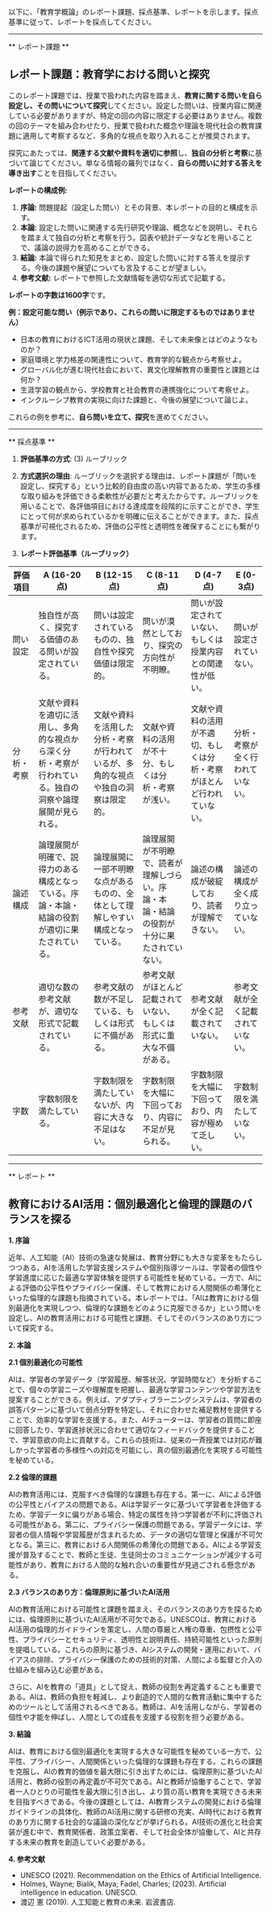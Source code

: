 以下に、「教育学概論」のレポート課題、採点基準、レポートを示します。採点基準に従って、レポートを採点してください。

---------------------------------------
** レポート課題 **

## レポート課題：教育学における問いと探究

このレポート課題では、授業で扱われた内容を踏まえ、**教育に関する問いを自ら設定し、その問いについて探究**してください。設定した問いは、授業内容に関連している必要がありますが、特定の回の内容に限定する必要はありません。複数の回のテーマを組み合わせたり、授業で扱われた概念や理論を現代社会の教育課題に適用して考察するなど、多角的な視点を取り入れることが推奨されます。

探究にあたっては、**関連する文献や資料を適切に参照**し、**独自の分析と考察**に基づいて論じてください。単なる情報の羅列ではなく、**自らの問いに対する答えを導き出す**ことを目指してください。

**レポートの構成例:**

1. **序論:** 問題提起（設定した問い）とその背景、本レポートの目的と構成を示す。
2. **本論:** 設定した問いに関連する先行研究や理論、概念などを説明し、それらを踏まえて独自の分析と考察を行う。図表や統計データなどを用いることで、議論の説得力を高めることができる。
3. **結論:**  本論で得られた知見をまとめ、設定した問いに対する答えを提示する。今後の課題や展望についても言及することが望ましい。
4. **参考文献:**  レポートで参照した文献情報を適切な形式で記載する。


**レポートの字数は1600字**です。


**例：設定可能な問い（例示であり、これらの問いに限定するものではありません）**

* 日本の教育におけるICT活用の現状と課題、そして未来像とはどのようなものか？
* 家庭環境と学力格差の関連性について、教育学的な観点から考察せよ。
* グローバル化が進む現代社会において、異文化理解教育の重要性と課題とは何か？
* 生涯学習の観点から、学校教育と社会教育の連携強化について考察せよ。
* インクルーシブ教育の実現に向けた課題と、今後の展望について論じよ。


これらの例を参考に、**自ら問いを立て、探究**を進めてください。


---------------------------------------
** 採点基準 **

1. **評価基準の方式**: (3) ルーブリック

2. **方式選択の理由**: ルーブリックを選択する理由は、レポート課題が「問いを設定し、探究する」という比較的自由度の高い内容であるため、学生の多様な取り組みを評価できる柔軟性が必要だと考えたからです。ルーブリックを用いることで、各評価項目における達成度を段階的に示すことができ、学生にとって何が求められているかを明確に伝えることができます。また、採点基準が可視化されるため、評価の公平性と透明性を確保することにも繋がります。

3. **レポート評価基準（ルーブリック）**

| 評価項目 | A (16-20点) | B (12-15点) | C (8-11点) | D (4-7点) | E (0-3点) |
|---|---|---|---|---|---|
| 問い設定 | 独自性が高く、探究する価値のある問いが設定されている。 | 問いは設定されているものの、独自性や探究価値は限定的。 | 問いが漠然としており、探究の方向性が不明瞭。 | 問いが設定されていない、もしくは授業内容との関連性が低い。 | 問いが設定されていない。 |
| 分析・考察 | 文献や資料を適切に活用し、多角的な視点から深く分析・考察が行われている。独自の洞察や論理展開が見られる。 | 文献や資料を活用した分析・考察が行われているが、多角的な視点や独自の洞察は限定的。 | 文献や資料の活用が不十分、もしくは分析・考察が浅い。 | 文献や資料の活用が不適切、もしくは分析・考察がほとんど行われていない。 | 分析・考察が全く行われていない。 |
| 論述構成 | 論理展開が明確で、説得力のある構成となっている。序論・本論・結論の役割が適切に果たされている。 | 論理展開に一部不明瞭な点があるものの、全体として理解しやすい構成となっている。 | 論理展開が不明瞭で、読者が理解しづらい。序論・本論・結論の役割が十分に果たされていない。 | 論述の構成が破綻しており、読者が理解できない。 | 論述の構成が全く成り立っていない。 |
| 参考文献 | 適切な数の参考文献が、適切な形式で記載されている。 | 参考文献の数が不足している、もしくは形式に不備がある。 | 参考文献がほとんど記載されていない、もしくは形式に重大な不備がある。 | 参考文献が全く記載されていない。 | 参考文献が全く記載されていない。 |
| 字数 | 字数制限を満たしている。 | 字数制限を満たしていないが、内容に大きな不足はない。 | 字数制限を大幅に下回っており、内容に不足が見られる。 | 字数制限を大幅に下回っており、内容が極めて乏しい。 | 字数制限を満たしていない。 |




---------------------------------------
** レポート **
## 教育におけるAI活用：個別最適化と倫理的課題のバランスを探る

**1. 序論**

近年、人工知能（AI）技術の急速な発展は、教育分野にも大きな変革をもたらしつつある。AIを活用した学習支援システムや個別指導ツールは、学習者の個性や学習進度に応じた最適な学習体験を提供する可能性を秘めている。一方で、AIによる評価の公平性やプライバシー保護、そして教育における人間関係の希薄化といった倫理的な課題も指摘されている。本レポートでは、「AIは教育における個別最適化を実現しつつ、倫理的な課題をどのように克服できるか」という問いを設定し、AIの教育活用における可能性と課題、そしてそのバランスのあり方について探究する。

**2. 本論**

**2.1 個別最適化の可能性**

AIは、学習者の学習データ（学習履歴、解答状況、学習時間など）を分析することで、個々の学習ニーズや理解度を把握し、最適な学習コンテンツや学習方法を提案することができる。例えば、アダプティブラーニングシステムは、学習者の誤答パターンに基づいて弱点分野を特定し、それに合わせた補足教材を提供することで、効率的な学習を支援する。また、AIチューターは、学習者の質問に即座に回答したり、学習進捗状況に合わせて適切なフィードバックを提供することで、学習意欲の向上に貢献する。これらの技術は、従来の一斉授業では対応が難しかった学習者の多様性への対応を可能にし、真の個別最適化を実現する可能性を秘めている。

**2.2 倫理的課題**

AIの教育活用には、克服すべき倫理的な課題も存在する。第一に、AIによる評価の公平性とバイアスの問題である。AIは学習データに基づいて学習者を評価するため、学習データに偏りがある場合、特定の属性を持つ学習者が不利に評価される可能性がある。第二に、プライバシー保護の問題である。学習データには、学習者の個人情報や学習履歴が含まれるため、データの適切な管理と保護が不可欠となる。第三に、教育における人間関係の希薄化の問題である。AIによる学習支援が普及することで、教師と生徒、生徒同士のコミュニケーションが減少する可能性があり、教育における人間的な触れ合いの重要性が見過ごされる懸念がある。

**2.3 バランスのあり方：倫理原則に基づいたAI活用**

AIの教育活用における可能性と課題を踏まえ、そのバランスのあり方を探るためには、倫理原則に基づいたAI活用が不可欠である。UNESCOは、教育におけるAI活用の倫理的ガイドラインを策定し、人間の尊厳と人権の尊重、包摂性と公平性、プライバシーとセキュリティ、透明性と説明責任、持続可能性といった原則を提唱している。これらの原則に基づき、AIシステムの開発・運用において、バイアスの排除、プライバシー保護のための技術的対策、人間による監督と介入の仕組みを組み込む必要がある。

さらに、AIを教育の「道具」として捉え、教師の役割を再定義することも重要である。AIは、教師の負担を軽減し、より創造的で人間的な教育活動に集中するためのツールとして活用されるべきである。教師は、AIを活用しながら、学習者の個性や才能を伸ばし、人間としての成長を支援する役割を担う必要がある。

**3. 結論**

AIは、教育における個別最適化を実現する大きな可能性を秘めている一方で、公平性、プライバシー、人間関係といった倫理的な課題も存在する。これらの課題を克服し、AIの教育的価値を最大限に引き出すためには、倫理原則に基づいたAI活用と、教師の役割の再定義が不可欠である。AIと教師が協働することで、学習者一人ひとりの可能性を最大限に引き出し、より質の高い教育を実現できる未来を目指すべきである。今後の課題としては、AI教育システムの開発における倫理ガイドラインの具体化、教師のAI活用に関する研修の充実、AI時代における教育のあり方に関する社会的な議論の深化などが挙げられる。AI技術の進化と社会実装が進む中で、教育関係者、政策立案者、そして社会全体が協働して、AIと共存する未来の教育を創造していく必要がある。

**4. 参考文献**

* UNESCO (2021). Recommendation on the Ethics of Artificial Intelligence.
* Holmes, Wayne; Bialik, Maya; Fadel, Charles; (2023). Artificial intelligence in education. UNESCO.
* 渡辺 憲 (2019). 人工知能と教育の未来. 岩波書店.





